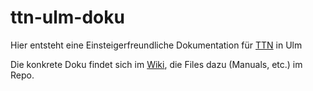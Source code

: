 # ttn-ulm-doku
Hier entsteht eine Einsteigerfreundliche Dokumentation für [TTN](https://www.thethingsnetwork.org/) in Ulm

Die konkrete Doku findet sich im [Wiki](https://github.com/verschwoerhaus/ttn-ulm-doku/wiki), die Files dazu (Manuals, etc.) im Repo.
